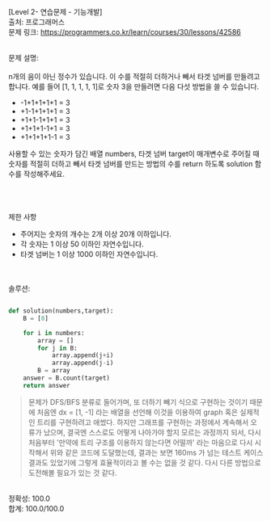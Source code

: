 [Level 2- 연습문제 - 기능개발] </br>
출처: 프로그래머스 </br>
문제 링크: <https://programmers.co.kr/learn/courses/30/lessons/42586> </br>

</br>
문제 설명:
</br>
</br>
n개의 음이 아닌 정수가 있습니다. 이 수를 적절히 더하거나 빼서 타겟 넘버를 만들려고 합니다. 예를 들어 [1, 1, 1, 1, 1]로 숫자 3을 만들려면 다음 다섯 방법을 쓸 수 있습니다.

* -1+1+1+1+1 = 3
* +1-1+1+1+1 = 3
* +1+1-1+1+1 = 3
* +1+1+1-1+1 = 3
* +1+1+1+1-1 = 3

사용할 수 있는 숫자가 담긴 배열 numbers, 타겟 넘버 target이 매개변수로 주어질 때 숫자를 적절히 더하고 빼서 타겟 넘버를 만드는 방법의 수를 return 하도록 solution 함수를 작성해주세요.

</br>

</br>
</br>
제한 사항 </br>

* 주어지는 숫자의 개수는 2개 이상 20개 이하입니다.
* 각 숫자는 1 이상 50 이하인 자연수입니다.
* 타겟 넘버는 1 이상 1000 이하인 자연수입니다.


</br>
</br>
솔루션: </br>

```python

def solution(numbers,target):
    B = [0]

    for i in numbers:
        array = []
        for j in B:
            array.append(j+i)
            array.append(j-i)
        B = array
    answer = B.count(target)
    return answer

```

> 문제가 DFS/BFS 분류로 들어가며, 또 더하기 빼기 식으로 구현하는 것이기 때문에 처음엔 dx = [1, -1] 라는 배열을 선언해 이것을 이용하여 graph 혹은 실제적인
  트리를 구현하려고 애썼다. 하지만 그래프를 구현하는 과정에서 계속해서 오류가 났으며, 결국엔 스스로도 어떻게 나아가야 할지 모르는 과정까지 되서, 다시 처음부터
  '만약에 트리 구조를 이용하지 않는다면 어떨까' 라는 마음으로 다시 시작해서 위와 같은 코드에 도달했는데, 결과는 보면 160ms 가 넘는 테스트 케이스 결과도 있었기에
  그렇게 효율적이라고 볼 수는 없을 것 같다. 다시 다른 방법으로 도전해볼 필요가 있는 것 같다. 
  
</br>
정확성: 100.0</br>
합계: 100.0/100.0

